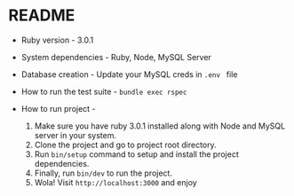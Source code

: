 # README

* Ruby version - 3.0.1

* System dependencies - Ruby, Node, MySQL Server

* Database creation - Update your MySQL creds in `.env ` file

* How to run the test suite - `bundle exec rspec`

* How to run project -
    1. Make sure you have ruby 3.0.1 installed along with Node and MySQL server in your system.
    2. Clone the project and go to project root directory.
    3. Run `bin/setup` command to setup and install the project dependencies.
    4. Finally, run `bin/dev` to run the project.
    5. Wola! Visit `http://localhost:3000` and enjoy
